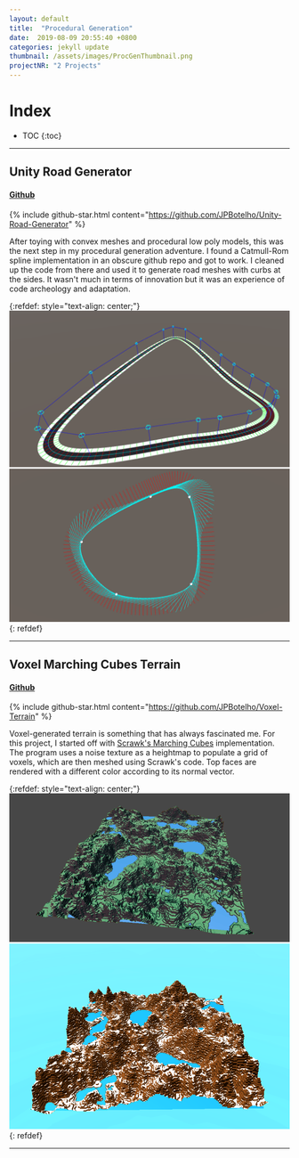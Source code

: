 ```yaml
---
layout: default
title:  "Procedural Generation"
date:  2019-08-09 20:55:40 +0800
categories: jekyll update
thumbnail: /assets/images/ProcGenThumbnail.png
projectNR: "2 Projects"
---
```

<script async defer src="https://buttons.github.io/buttons.js"></script>

# Index
* TOC
{:toc}

---
## Unity Road Generator
#### [Github](https://github.com/JPBotelho/Unity-Road-Generator)
{% include github-star.html content="https://github.com/JPBotelho/Unity-Road-Generator" %} 

After toying with convex meshes and procedural low poly models, this was the next step in my procedural generation adventure. I found a Catmull-Rom spline implementation in an obscure github repo and got to work. I cleaned up the code from there and used it to generate road meshes with curbs at the sides. It wasn't much in terms of innovation but it was an experience of code archeology and adaptation.

{:refdef: style="text-align: center;"}
![Test](/assets/images/ProcGenThumbnail.png "Image")
![Test](/assets/images/RoadSpline.png "Image")
{: refdef}

---

## Voxel Marching Cubes Terrain
#### [Github](https://github.com/JPBotelho/Voxel-Terrain)
{% include github-star.html content="https://github.com/JPBotelho/Voxel-Terrain" %} 

Voxel-generated terrain is something that has always fascinated me. For this project, I started off with [Scrawk's Marching Cubes](https://github.com/Scrawk/Marching-Cubes) implementation. The program uses a noise texture as a heightmap to populate a grid of voxels, which are then meshed using Scrawk's code. Top faces are rendered with a different color according to its normal vector. 

{:refdef: style="text-align: center;"}
![Test](/assets/images/Terrain.png "Image")
![Test](/assets/images/Terrain2.png "Image")
{: refdef}


---
